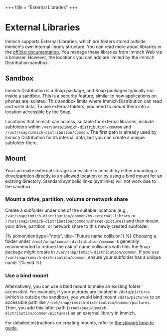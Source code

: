 +++
title = "External Libraries"
+++

# External Libraries

Immich supports External Libraries, which are folders stored outside Immich's own internal library structure. You can read more about libraries in the [official documentation](https://immich.app/docs/features/libraries). You manage these libraries from Immich Web via a browser. However, the locations you can add are limited by the Immich Distribution sandbox.

## Sandbox

Immich Distribution is a Snap package, and Snap packages typically run inside a sandbox. This is a security feature, similar to how applications on phones are isolated. This sandbox limits where Immich Distribution can read and write data. To use external folders, you need to _mount_ them into a location accessible by the Snap.

Locations that Immich can access, suitable for external libraries, include subfolders within `/var/snap/immich-distribution/common` and `/root/snap/immich-distribution/common`. The first path is already used by Immich Distribution for its internal data, but you can create a unique subfolder there.

## Mount

You can make external storage accessible to Immich by either mounting a drive/partition directly to an allowed location or by using a bind mount for an existing directory. Standard symbolic links (symlinks) will not work due to the sandbox.

### Mount a drive, partition, volume or network share

Create a subfolder under one of the suitable locations (e.g., `/var/snap/immich-distribution/common/my-external-library` or `/root/snap/immich-distribution/common/shared-pictures`) and then mount your drive, partition, or network share to this newly created subfolder.

{% admonition(type="note", title="Future name collision") %}
Choosing a folder under `/root/snap/immich-distribution/common` is generally recommended to reduce the risk of name collisions with files the Snap package might create in `/var/snap/immich-distribution/common`. If you use `/var/snap/immich-distribution/common`, ensure your subfolder has a unique name.
{% end %}

### Use a bind mount

Alternatively, you can use a bind mount to make an existing folder accessible. For example, if your pictures are located in `/data/pictures` (which is outside the sandbox), you would bind mount `/data/pictures` to an accessible path like `/root/snap/immich-distribution/common/pictures`. Then, you add this latter path (`/root/snap/immich-distribution/common/pictures`) as an external library in Immich.

For detailed instructions on creating mounts, refer to [the storage how-to guide](howto.md).
